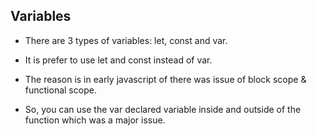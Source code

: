 ## Variables 

- There are 3 types of variables: let, const and var. 

- It is prefer to use let and const instead of var. 
 
- The reason is in early javascript of there was issue of block scope & functional scope.

- So, you can use the var declared variable inside and outside of the function which was a major issue.